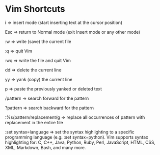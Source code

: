 # Vim Shortcuts

i => insert mode (start inserting text at the cursor position)

Esc => return to Normal mode (exit Insert mode or any other mode)

:w => write (save) the current file

:q => quit Vim

:wq => write the file and quit Vim

dd => delete the current line

yy => yank (copy) the current line

p => paste the previously yanked or deleted text

/pattern => search forward for the pattern

?pattern => search backward for the pattern

:%s/pattern/replacement/g => replace all occurrences of pattern with replacement in the entire file

:set syntax=language => set the syntax highlighting to a specific programming language (e.g. :set syntax=python). Vim supports syntax highlighting for: C, C++, Java, Python, Ruby, Perl, JavaScript, HTML, CSS, XML, Markdown, Bash, and many more.
